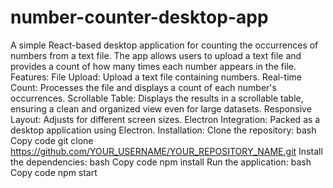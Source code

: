 # number-counter-desktop-app
A simple React-based desktop application for counting the occurrences of numbers from a text file. The app allows users to upload a text file and provides a count of how many times each number appears in the file.
Features:
File Upload: Upload a text file containing numbers.
Real-time Count: Processes the file and displays a count of each number's occurrences.
Scrollable Table: Displays the results in a scrollable table, ensuring a clean and organized view even for large datasets.
Responsive Layout: Adjusts for different screen sizes.
Electron Integration: Packed as a desktop application using Electron.
Installation:
Clone the repository:
bash
Copy code
git clone https://github.com/YOUR_USERNAME/YOUR_REPOSITORY_NAME.git
Install the dependencies:
bash
Copy code
npm install
Run the application:
bash
Copy code
npm start
